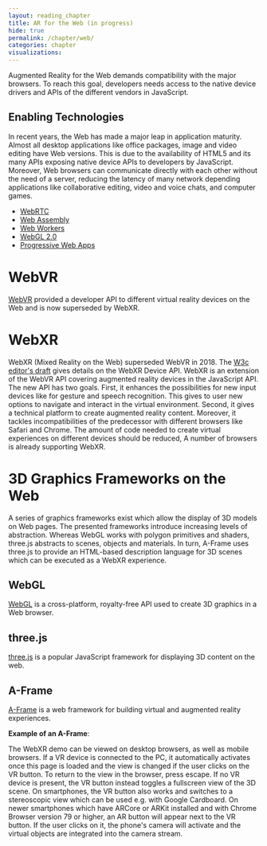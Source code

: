 ```yaml
---
layout: reading_chapter
title: AR for the Web (in progress)
hide: true
permalink: /chapter/web/
categories: chapter
visualizations:
---
```


Augmented Reality for the Web demands compatibility with the major browsers.
To reach this goal, developers needs access to the native device drivers and APIs of the different vendors in JavaScript.

## Enabling Technologies

In recent years, the Web has made a major leap in application maturity.
Almost all desktop applications like office packages, image and video editing have Web versions.
This is due to the availability of HTML5 and its many APIs exposing native device APIs to developers by JavaScript.
Moreover, Web browsers can communicate directly with each other without the need of a server, reducing the latency of many network depending applications like collaborative editing, video and voice chats, and computer games.

- [WebRTC](https://webrtc.org/)
- [Web Assembly](https://webassembly.org/)
- [Web Workers](https://www.w3.org/TR/workers/)
- [WebGL 2.0](https://www.khronos.org/registry/webgl/specs/latest/2.0/)
- [Progressive Web Apps](https://developers.google.com/web/progressive-web-apps/)


# WebVR

[WebVR](https://immersive-web.github.io/webvr/) provided a developer API to different virtual reality devices on the Web and is now superseded by WebXR.

# WebXR

WebXR (Mixed Reality on the Web) superseded WebVR in 2018.
The [W3c editor's draft](https://immersive-web.github.io/webxr/)
gives details on the WebXR Device API.
WebXR is an extension of the WebVR API covering augmented reality devices in the JavaScript API.
The new API has two goals.
First, it enhances the possibilities for new input devices like for gesture and speech recognition.
This gives to user new options to navigate and interact in the virtual environment.
Second, it gives a technical platform to create augmented reality content.
Moreover, it tackles incompatibilities of the predecessor with different browsers like Safari and Chrome.
The amount of code needed to create virtual experiences on different devices should be reduced,
A number of browsers is already supporting WebXR.

[//]: # (QRD*19)


# 3D Graphics Frameworks on the Web

A series of graphics frameworks exist which allow the display of 3D models on Web pages.
The presented frameworks introduce increasing levels of abstraction.
Whereas WebGL works with polygon primitives and shaders, three.js abstracts to scenes, objects and materials.
In turn, A-Frame uses three.js to provide an HTML-based description language for 3D scenes which can be executed as a WebXR experience.

## WebGL

[WebGL](https://get.webgl.org/) is a cross-platform, royalty-free API used to create 3D graphics in a Web browser.

## three.js

[three.js](https://threejs.org/) is a popular JavaScript framework for displaying 3D content on the web.

## A-Frame

[A-Frame](https://aframe.io/) is a web framework for building virtual and augmented reality experiences.

**Example of an A-Frame**:

<script src="https://aframe.io/releases/1.0.4/aframe.min.js"></script>
<script>
    AFRAME.registerComponent('hide-in-ar-mode', {
        // Set this object invisible while in AR mode.
        init: function() {
            this.el.sceneEl.addEventListener('enter-vr', (ev) => {
                this.wasVisible = this.el.getAttribute('visible');
                if (this.el.sceneEl.is('ar-mode')) {
                    this.el.setAttribute('visible', false);
                }
            });
            this.el.sceneEl.addEventListener('exit-vr', (ev) => {
                if (this.wasVisible) this.el.setAttribute('visible', true);
            });
        }
    });
</script>
<a-scene style="width: 500px; height: 500px" embedded>
    <a-box position="-1 0.5 -3" rotation="0 45 0" color="#4CC3D9" shadow></a-box>
    <a-sphere position="0 1.25 -5" radius="1.25" color="#EF2D5E" shadow></a-sphere>
    <a-cylinder position="1 0.75 -3" radius="0.5" height="1.5" color="#FFC65D" shadow></a-cylinder>
    <a-plane position="0 0 -4" rotation="-90 0 0" width="4" height="4" color="#7BC8A4" shadow></a-plane>
    <a-camera position="0 1.2 0"></a-camera>
    <a-sky color="#ECECEC" hide-in-ar-mode></a-sky>
</a-scene>

The WebXR demo can be viewed on desktop browsers, as well as mobile browsers.
If a VR device is connected to the PC, it automatically activates once this page is loaded and the view is changed if the user clicks on the VR button.
To return to the view in the browser, press escape.
If no VR device is present, the VR button instead toggles a fullscreen view of the 3D scene.
On smartphones, the VR button also works and switches to a stereoscopic view which can be used e.g. with Google Cardboard.
On newer smartphones which have ARCore or ARKit installed and with Chrome Browser version 79 or higher, an AR button will appear next to the VR button.
If the user clicks on it, the phone's camera will activate and the virtual objects are integrated into the camera stream.
